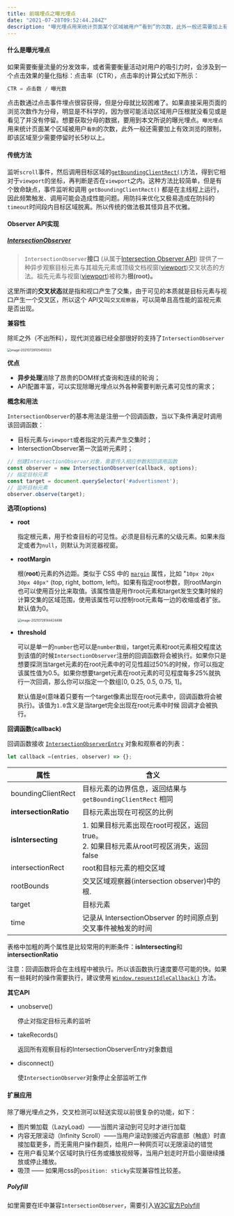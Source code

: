 ```yaml
---
title: 前端埋点之曝光埋点
date: "2021-07-28T09:52:44.284Z"
description: "曝光埋点用来统计页面某个区域被用户“看到”的次数，此外一般还需要加上有效浏览的限制，即该区域至少需要停留时长5s以上"
---
```




#### 什么是曝光埋点

如果需要衡量流量的分发效率，或者需要衡量活动对用户的吸引力时，会涉及到一个点击效果的量化指标：点击率（CTR），点击率的计算公式如下所示：

```javascript
CTR = 点击数 / 曝光数
```

点击数通过点击事件埋点很容获得，但是分母就比较困难了。如果直接采用页面的浏览次数作为分母，明显是不科学的，因为很可能活动区域用户压根就没看见或是看见了并没有停留。想要获取分母的数据，要用到本文所说的曝光埋点。`曝光埋点`用来统计页面某个区域被用户`看到`的次数，此外一般还需要加上有效浏览的限制，即该区域至少需要停留时长5秒以上。



#### 传统方法

监听`scroll`事件，然后调用目标区域的[`getBoundingClientRect()`](https://developer.mozilla.org/en/docs/Web/API/Element/getBoundingClientRect)方法，得到它相对于`viewport`的坐标，再判断是否在`viewport`之内。这种方法比较简单，但是有个致命缺点，事件监听和调用 `getBoundingClientRect()` 都是在主线程上运行，因此频繁触发、调用可能会造成性能问题。用防抖来优化又极易造成在防抖的`timeout`时间段内目标区域脱离。所以传统的做法极其怪异且不优雅。



#### Observer API实现

##### [IntersectionObserver](https://developer.mozilla.org/zh-CN/docs/Web/API/IntersectionObserver)

> `IntersectionObserver`**接口** (从属于[Intersection Observer API](https://developer.mozilla.org/en-US/docs/Web/API/Intersection_Observer_API)) 提供了一种异步观察目标元素与其祖先元素或顶级文档视窗([viewport](https://developer.mozilla.org/zh-CN/docs/Glossary/Viewport))交叉状态的方法。祖先元素与视窗([viewport](https://developer.mozilla.org/zh-CN/docs/Glossary/Viewport))被称为**根(root)。**

这里所谓的**交叉状态**就是指和视口产生了交集，由于可见的本质就是目标元素与视口产生一个交叉区，所以这个 API又叫`交叉观察器`，可以简单且高性能的监视元素是否出现。



**兼容性**

 除IE之外（不出所料），现代浏览器已经全部很好的支持了`IntersectionObserver`

 <img src="https://obs-1d2f.oss-cn-hangzhou.aliyuncs.com/images/image-20210728105459323.png" alt="image-20210728105459323" style="zoom:50%;" />



**优点**

- **异步处理**消除了昂贵的DOM样式查询和连续的轮询；
- API配置丰富，可以实现除曝光埋点以外各种需要判断元素可见性的需求；



**概念和用法**

`IntersectionObserver`的基本用法是注册一个回调函数，当以下条件满足时调用该回调函数：

- 目标元素与`viewport`或者指定的元素产生交集时；
- IntersectionObserver第一次监听元素时；

```javascript
// 创建IntersectionObserver对象，需要传入相应参数和回调用函数
const observer = new IntersectionObserver(callback, options);
// 指定目标元素
const target = document.querySelector('#advertisment');
// 监听目标元素
observer.observe(target);
```



**选项(options)**

- **root**

  指定根元素，用于检查目标的可见性。必须是目标元素的父级元素。如果未指定或者为`null`，则默认为浏览器视窗。

- **rootMargin**

  根(**root**)元素的外边距。类似于 CSS 中的  [`margin`](https://developer.mozilla.org/zh-CN/docs/Web/CSS/margin) 属性，比如 "`10px 20px 30px 40px"` (top, right, bottom, left)。如果有指定root参数，则rootMargin也可以使用百分比来取值。该属性值是用作root元素和target发生交集时候的计算交集的区域范围，使用该属性可以控制root元素每一边的收缩或者扩张。默认值为0。

   <img src="https://obs-1d2f.oss-cn-hangzhou.aliyuncs.com/images/image-20210728144424498.png" alt="image-20210728144424498" style="zoom:50%;" />

- **threshold**

  可以是单一的`number`也可以是`number数组`，target元素和root元素相交程度达到该值的时候`IntersectionObserver`注册的回调函数将会被执行。如果你只是想要探测当target元素的在root元素中的可见性超过50%的时候，你可以指定该属性值为0.5。如果你想要target元素在root元素的可见程度每多25%就执行一次回调，那么你可以指定一个数组[0, 0.25, 0.5, 0.75, 1]。

  默认值是`0`(意味着只要有一个target像素出现在root元素中，回调函数将会被执行)。该值为`1.0`含义是当target完全出现在root元素中时候 回调才会被执行。

  

**回调函数(callback)**

回调函数接收 [`IntersectionObserverEntry`](https://developer.mozilla.org/zh-CN/docs/Web/API/IntersectionObserverEntry) 对象和观察者的列表：

```javascript
let callback =(entries, observer) => {};
```

| 属性                  | 含义                                                         |
| --------------------- | ------------------------------------------------------------ |
| boundingClientRect    | 目标元素的边界信息，返回结果与`getBoundingClientRect` 相同   |
| **intersectionRatio** | 目标元素出现在可视区的比例                                   |
| **isIntersecting**    | 1. 如果目标元素出现在root可视区，返回true。<br>2. 如果目标元素从root可视区消失，返回false |
| intersectionRect      | root和目标元素的相交区域                                     |
| rootBounds            | 交叉区域观察器(intersection observer)中的根.                 |
| target                | 目标元素                                                     |
| time                  | 记录从 IntersectionObserver 的时间原点到交叉事件被触发的时间 |

表格中加粗的两个属性是比较常用的判断条件：**isIntersecting**和**intersectionRatio**

注意：回调函数将会在主线程中被执行。所以该函数执行速度要尽可能的快。如果有一些耗时的操作需要执行，建议使用 [`Window.requestIdleCallback()`](https://developer.mozilla.org/zh-CN/docs/Web/API/Window/requestIdleCallback) 方法。



**其它API**

- unobserve()

  停止对指定目标元素的监听

- takeRecords()

  返回所有观察目标的IntersectionObserverEntry对象数组

- disconnect()

  使`IntersectionObserver`对象停止全部监听工作



#### 扩展应用

除了曝光埋点之外，交叉检测可以轻送实现以前很复杂的功能，如下：

- 图片懒加载（LazyLoad）——当图片滚动到可见时才进行加载
- 内容无限滚动（Infinity Scroll）——当用户滚动到接近内容底部（触底）时直接加载更多，而无需用户操作翻页，给用户一种网页可以无限滚动的错觉
- 在用户看见某个区域时执行任务或播放视频等，当用户划走时开启小窗继续播放或停止播放。
- 吸顶 —— 如果用css的`position: sticky`实现兼容性比较差。



##### Polyfill

如里需要在IE中兼容`IntersectionObserver`，需要引入[W3C官方Polyfill](https://github.com/w3c/IntersectionObserver/tree/main/polyfill)

